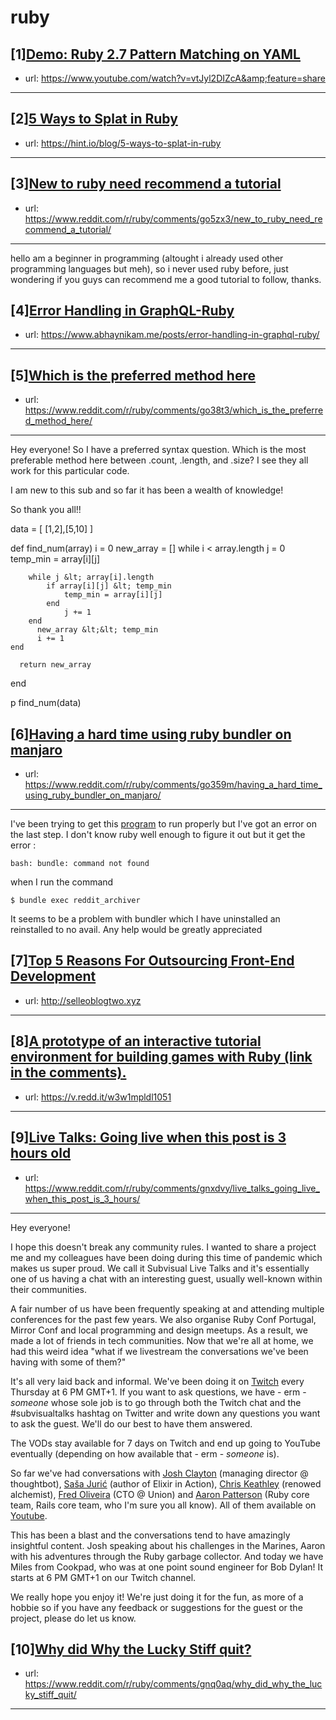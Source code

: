 # ruby
## [1][Demo: Ruby 2.7 Pattern Matching on YAML](https://www.reddit.com/r/ruby/comments/goei88/demo_ruby_27_pattern_matching_on_yaml/)
- url: https://www.youtube.com/watch?v=vtJyl2DIZcA&amp;feature=share
---

## [2][5 Ways to Splat in Ruby](https://www.reddit.com/r/ruby/comments/gnve20/5_ways_to_splat_in_ruby/)
- url: https://hint.io/blog/5-ways-to-splat-in-ruby
---

## [3][New to ruby need recommend a tutorial](https://www.reddit.com/r/ruby/comments/go5zx3/new_to_ruby_need_recommend_a_tutorial/)
- url: https://www.reddit.com/r/ruby/comments/go5zx3/new_to_ruby_need_recommend_a_tutorial/
---
hello am a beginner in programming (altought i already used other programming languages but meh), so i never used ruby before, just wondering if you guys can recommend me a good tutorial to follow, thanks.
## [4][Error Handling in GraphQL-Ruby](https://www.reddit.com/r/ruby/comments/go2uoq/error_handling_in_graphqlruby/)
- url: https://www.abhaynikam.me/posts/error-handling-in-graphql-ruby/
---

## [5][Which is the preferred method here](https://www.reddit.com/r/ruby/comments/go38t3/which_is_the_preferred_method_here/)
- url: https://www.reddit.com/r/ruby/comments/go38t3/which_is_the_preferred_method_here/
---
Hey everyone! So I have a preferred syntax question. Which is the most preferable method here between .count, .length, and .size? I see they all work for this particular code. 

I am new to this sub and so far it has been a wealth of knowledge! 

So thank you all!! 


data = [ [1,2],[5,10] ]

def find_num(array)
    i = 0
    new_array = []
    while i &lt; array.length 
        j = 0
        temp_min = array[i][j]
        
        while j &lt; array[i].length 
            if array[i][j] &lt; temp_min
                temp_min = array[i][j] 
            end 
                j += 1      
        end
          new_array &lt;&lt; temp_min
          i += 1 
    end
      
      return new_array
end

p find_num(data)
## [6][Having a hard time using ruby bundler on manjaro](https://www.reddit.com/r/ruby/comments/go359m/having_a_hard_time_using_ruby_bundler_on_manjaro/)
- url: https://www.reddit.com/r/ruby/comments/go359m/having_a_hard_time_using_ruby_bundler_on_manjaro/
---
I've been trying to get this [program](https://github.com/tmking/reddit_archiver) to run properly but I've got an error on the last step. I don't know ruby well enough to figure it out but it get the error : 

    bash: bundle: command not found

when I run the command

    $ bundle exec reddit_archiver

It seems to be a problem with bundler which I have uninstalled an reinstalled to no avail. Any help would be greatly appreciated
## [7][Top 5 Reasons For Outsourcing Front-End Development](https://www.reddit.com/r/ruby/comments/gogzdi/top_5_reasons_for_outsourcing_frontend_development/)
- url: http://selleoblogtwo.xyz
---

## [8][A prototype of an interactive tutorial environment for building games with Ruby (link in the comments).](https://www.reddit.com/r/ruby/comments/gnpvp8/a_prototype_of_an_interactive_tutorial/)
- url: https://v.redd.it/w3w1mpldl1051
---

## [9][Live Talks: Going live when this post is 3 hours old](https://www.reddit.com/r/ruby/comments/gnxdvy/live_talks_going_live_when_this_post_is_3_hours/)
- url: https://www.reddit.com/r/ruby/comments/gnxdvy/live_talks_going_live_when_this_post_is_3_hours/
---
Hey everyone!

I hope this doesn't break any community rules. I wanted to share a project me and my colleagues have been doing during this time of pandemic which makes us super proud. We call it Subvisual Live Talks and it's essentially one of us having a chat with an interesting guest, usually well-known within their communities.

A fair number of us have been frequently speaking at and attending multiple conferences for the past few years. We also organise Ruby Conf Portugal, Mirror Conf and local programming and design meetups. As a result, we made a lot of friends in tech communities. Now that we're all at home, we had this weird idea "what if we livestream the conversations we've been having with some of them?"

It's all very laid back and informal. We've been doing it on [Twitch](https://twitch.tv/wearesubvisual) every Thursday at 6 PM GMT+1. If you want to ask questions, we have - erm - _someone_ whose sole job is to go through both the Twitch chat and the #subvisualtalks hashtag on Twitter and write down any questions you want to ask the guest. We'll do our best to have them answered.

The VODs stay available for 7 days on Twitch and end up going to YouTube eventually (depending on how available that - erm - *someone* is).

So far we've had conversations with [Josh Clayton](https://www.youtube.com/watch?v=fponvB8i9us) (managing director @ thoughtbot), [Saša Jurić](https://www.youtube.com/watch?v=4P9WmnUJ2vo) (author of Elixir in Action), [Chris Keathley](https://www.youtube.com/watch?v=wIjtQvj2C9g) (renowed alchemist), [Fred Oliveira](https://www.youtube.com/watch?v=eQo4_AnfAV0) (CTO @ Union) and [Aaron Patterson](https://www.youtube.com/watch?v=ZZ-8O6_nUjE) (Ruby core team, Rails core team, who I'm sure you all know). All of them available on [Youtube](https://www.youtube.com/channel/UCs2aM7E1bqul_KZqK0Sq2vg).

This has been a blast and the conversations tend to have amazingly insightful content. Josh speaking about his challenges in the Marines, Aaron with his adventures through the Ruby garbage collector. And today we have Miles from Cookpad, who was at one point sound engineer for Bob Dylan! It starts at 6 PM GMT+1 on our Twitch channel.

We really hope you enjoy it! We're just doing it for the fun, as more of a hobbie so if you have any feedback or suggestions for the guest or the project, please do let us know.
## [10][Why did Why the Lucky Stiff quit?](https://www.reddit.com/r/ruby/comments/gnq0aq/why_did_why_the_lucky_stiff_quit/)
- url: https://www.reddit.com/r/ruby/comments/gnq0aq/why_did_why_the_lucky_stiff_quit/
---

